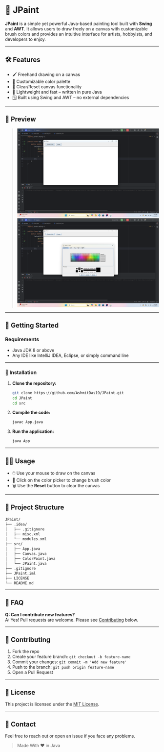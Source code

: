 # 🎨 JPaint

**JPaint** is a simple yet powerful Java-based painting tool built with **Swing** and **AWT**. It allows users to draw freely on a canvas with customizable brush colors and provides an intuitive interface for artists, hobbyists, and developers to enjoy.

---

## 🛠 Features

- 🖌️ Freehand drawing on a canvas  
- 🌈 Customizable color palette  
- 🧽 Clear/Reset canvas functionality  
- 💾 Lightweight and fast – written in pure Java  
- 🪟 Built using Swing and AWT – no external dependencies  

---

## 📸 Preview
 
> ![JPaint Screenshot 1](ss1.png)
> ![JPaint Screenshot 2](ss2.png)

---

## 🚀 Getting Started

### Requirements

- Java JDK 8 or above  
- Any IDE like IntelliJ IDEA, Eclipse, or simply command line

---

### 🔧 Installation

1. **Clone the repository:**
   ```bash
   git clone https://github.com/AshmitDas19/JPaint.git
   cd JPaint
   cd src
   ```

2. **Compile the code:**
   ```bash
   javac App.java
   ```

3. **Run the application:**
   ```bash
   java App
   ```

---

## 🧑‍💻 Usage

- 🖱️ Use your mouse to draw on the canvas  
- 🎨 Click on the color picker to change brush color  
- 🗑️ Use the **Reset** button to clear the canvas

---

## 📂 Project Structure

```
JPaint/
├── .idea/
│   ├── .gitignore
│   ├── misc.xml
│   └── modules.xml
├── src/
│   ├── App.java
│   ├── Canvas.java
│   ├── ColorPoint.java
│   └── JPaint.java
├── .gitignore
├── JPaint.iml
├── LICENSE
└── README.md
```

---

## 🙋 FAQ

**Q: Can I contribute new features?**  
A: Yes! Pull requests are welcome. Please see [Contributing](#-contributing) below.

---

## 🤝 Contributing

1. Fork the repo  
2. Create your feature branch: `git checkout -b feature-name`  
3. Commit your changes: `git commit -m 'Add new feature'`  
4. Push to the branch: `git push origin feature-name`  
5. Open a Pull Request

---

## 📜 License

This project is licensed under the [MIT License](https://github.com/AshmitDas19/JPaint/blob/53e29973b5ad62a1a907a4e80db5a51752e2fee1/LICENSE).

---

## 💬 Contact

Feel free to reach out or open an issue if you face any problems.

> Made With ❤️ in Java

